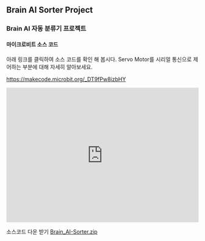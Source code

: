## Brain AI Sorter Project
### Brain AI 자동 분류기 프로젝트

#### 마이크로비트 소스 코드
아래 링크를 클릭하여 소스 코드를 확인 해 봅시다. Servo Motor를 시리얼 통신으로 제어하는 부분에 대해 자세히 알아보세요.

https://makecode.microbit.org/_DT9fPw8izbHY

<div style="position:relative;height:0;padding-bottom:70%;overflow:hidden;"><iframe style="position:absolute;top:0;left:0;width:100%;height:100%;" src="https://makecode.microbit.org/#pub:_ArmCWxYqHYkx" frameborder="0" sandbox="allow-popups allow-forms allow-scripts allow-same-origin"></iframe></div>

소스코드 다운 받기
[Brain_AI-Sorter.zip](https://github.com/BrainAI-Lab/AI-Project/files/8481182/Brain_AI-Sorter.zip)



